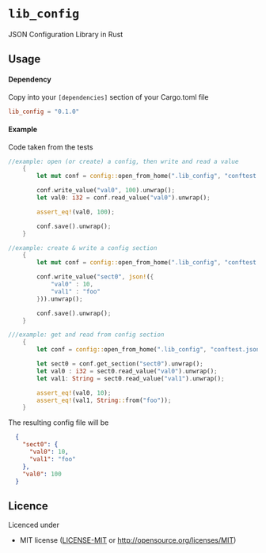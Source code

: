 # `lib_config`
JSON Configuration Library in Rust

## Usage

#### Dependency

Copy into your `[dependencies]` section of your Cargo.toml file

```toml
lib_config = "0.1.0"
```

#### Example

Code taken from the tests

```rust
//example: open (or create) a config, then write and read a value
    {
        let mut conf = config::open_from_home(".lib_config", "conftest.json").unwrap();

        conf.write_value("val0", 100).unwrap();
        let val0: i32 = conf.read_value("val0").unwrap();

        assert_eq!(val0, 100);

        conf.save().unwrap();
    }

//example: create & write a config section
    {
        let mut conf = config::open_from_home(".lib_config", "conftest.json").unwrap();

        conf.write_value("sect0", json!({
            "val0" : 10,
            "val1" : "foo"
        })).unwrap();

        conf.save().unwrap();
    }

///example: get and read from config section
    {
        let conf = config::open_from_home(".lib_config", "conftest.json").unwrap();

        let sect0 = conf.get_section("sect0").unwrap();
        let val0 : i32 = sect0.read_value("val0").unwrap();
        let val1: String = sect0.read_value("val1").unwrap();

        assert_eq!(val0, 10);
        assert_eq!(val1, String::from("foo"));
    }
```

The resulting config file will be

```json
  {
    "sect0": {
      "val0": 10,
      "val1": "foo"
    },
    "val0": 100
  }
```

## Licence 

Licenced under

 * MIT license
   ([LICENSE-MIT](LICENSE-MIT) or http://opensource.org/licenses/MIT)
